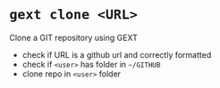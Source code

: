 # `gext clone <URL>`
Clone a GIT repository using GEXT
- check if URL is a github url and correctly formatted
- check if `<user>` has folder in `~/GITHUB`
- clone repo in `<user>` folder
